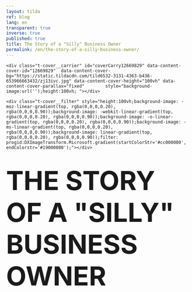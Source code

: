 ```yaml
---
layout: tilda
ref: blog
lang: en
transparent: true
inverse: true
published: true
title: The Story of a "Silly" Business Owner
permalink: /en/the-story-of-a-silly-business-owner/
---
```

<!--allrecords-->
<div id="allrecords" class="t-records" data-hook="blocks-collection-content-node" data-tilda-project-id="56887" data-tilda-page-id="503996"  >

<div id="rec12669829" class="r" style=" " data-animationappear="off" data-record-type="274"   >
<!-- t255 -->
<!-- cover -->
	




<div class="t-cover" id="recorddiv12669829" bgimgfield="img" style="height:100vh; background-image:url('https://static.tildacdn.com/tild6532-3131-4363-b436-653966663432/-/resize/20x/zj13ivc.jpg');" >

	<div class="t-cover__carrier" id="coverCarry12669829" data-content-cover-id="12669829"  data-content-cover-bg="https://static.tildacdn.com/tild6532-3131-4363-b436-653966663432/zj13ivc.jpg" data-content-cover-height="100vh" data-content-cover-parallax="fixed"        style="background-image:url('');height:100vh; "></div>
      
    <div class="t-cover__filter" style="height:100vh;background-image: -moz-linear-gradient(top, rgba(0,0,0,0.20), rgba(0,0,0,0.90));background-image: -webkit-linear-gradient(top, rgba(0,0,0,0.20), rgba(0,0,0,0.90));background-image: -o-linear-gradient(top, rgba(0,0,0,0.20), rgba(0,0,0,0.90));background-image: -ms-linear-gradient(top, rgba(0,0,0,0.20), rgba(0,0,0,0.90));background-image: linear-gradient(top, rgba(0,0,0,0.20), rgba(0,0,0,0.90));filter: progid:DXImageTransform.Microsoft.gradient(startColorStr='#cc000000', endColorstr='#19000000');"></div>
  <div class="t255">
  <div class="t-container">
    <div class="t-width t-width_10 t255__mainblock">
        <div class="t-cover__wrapper t-valign_middle" style="height:100vh;"> 
          <div class="t255__wrapper" data-hook-content="covercontent">
                        <h1 class="t255__title t-title t-title_sm t-uppercase "  style="text-transform:uppercase;" field="title"><div style="font-size:72px;" data-customstyle="yes"><strong>The story of a "Silly" business owner</strong> <br /></div></h1>            <span class="space"></span>
          </div>
        </div>
        <div class="t255__userblock">
          <div class="t255__userblock-img t-bgimg "  imgfield="img2" data-original="https://static.tildacdn.com/tild3738-3837-4437-b634-336135346435/leo_icon01.png" style="background-image: url('https://static.tildacdn.com/tild3738-3837-4437-b634-336135346435/-/resize/20x/leo_icon01.png');"></div>          <div class="t255__userblock-descr t-descr t-descr_xxs "  field="title2">By <strong>Leo Gamayunov<br />President &amp; VP Operations at TTBA Group</strong><strong></strong></div>          <div class="t255__userblock-date t-descr t-descr_xxs "  field="descr2">on February  23, 2017</div>        </div>
    </div>
  </div>
  </div>
  

</div>
    
</div>


<div id="rec12669830" class="r" style="padding-top:60px;padding-bottom:60px;background-color:#ededed; "  data-record-type="127"   data-bg-color="#ededed">
<!-- T119 -->
<div class="t119">
	<div class="t-container ">
	  	<div class="t-col t-col_8 t-prefix_2">
			<div class="t119__preface t-descr t-opacity_70" style="opacity:0.70;" field="text"><span style="font-size: 26px;">More than once, we have faced a very simple and evident mistake that business owners make when building their company. They neglect the very first and most important element of a healthy business. We understand why, we understand how, and in reality it's quite normal. We all make mistakes and we learn from them. I am sure many of you readers can relate to this example. </span><br /></div>
		</div>
	</div>
</div>
</div>


<div id="rec12669831" class="r" style="padding-bottom:0px; " data-animationappear="off" data-record-type="232"   >
<!-- cover -->
	




<div class="t-cover" id="recorddiv12669831" bgimgfield="img" style="height:70vh; background-image:url('https://static.tildacdn.com/tild6130-6631-4666-a635-313565653431/-/resize/20x/silly7.jpg');" >

	<div class="t-cover__carrier" id="coverCarry12669831" data-content-cover-id="12669831"  data-content-cover-bg="https://static.tildacdn.com/tild6130-6631-4666-a635-313565653431/silly7.jpg" data-content-cover-height="70vh" data-content-cover-parallax="fixed"        style="background-image:url('');height:70vh; "></div>
      
    <div class="t-cover__filter" style="height:70vh;background-image: -moz-linear-gradient(top, rgba(0,0,0,0.70), rgba(0,0,0,0.70));background-image: -webkit-linear-gradient(top, rgba(0,0,0,0.70), rgba(0,0,0,0.70));background-image: -o-linear-gradient(top, rgba(0,0,0,0.70), rgba(0,0,0,0.70));background-image: -ms-linear-gradient(top, rgba(0,0,0,0.70), rgba(0,0,0,0.70));background-image: linear-gradient(top, rgba(0,0,0,0.70), rgba(0,0,0,0.70));filter: progid:DXImageTransform.Microsoft.gradient(startColorStr='#4c000000', endColorstr='#4c000000');"></div>

<div class="t203">
	<div class="t-container">
		<div class="t-col t-col_8 t-prefix_2">
            <div class="t-cover__wrapper t-valign_middle" style="height:70vh;">
                <div data-hook-content="covercontent">
                    <div class="t203__wrapper">
                      <div class="t203__textwrapper">
                                            <div class="t203__text t-text t-text_md" field="text"><strong>Here is a story :</strong><br /><br />A "Silly" business owner walks into an office: <br /><br /> "<em>Hey Leo, you guys are marketers. Market my product and get me sales! I am in the business of selling horse shit. Here is the budget.</em>" <br /><br /> We take the project and we go on to conduct a market research. We find that there are trends and tendencies (which we marketers call "insights") in this particular market and that there's an audience that we can position the product to. <br /><br />Here's what we find:<br /><br /><span style="font-size: 18px;">1. People like to eat organic because they want to be healthy and fit.<br />2. People like horses because. Horses are noble animals and they remind them of freedom.<br />3. People love chocolate.</span></div>                      </div>
                    </div>
                </div>
            </div>
        </div>
    </div>
</div>
  

</div>
    
</div>


<div id="rec12669833" class="r" style="padding-top:56px;padding-bottom:30px; "  data-record-type="172"   >
<!-- T158 -->
<div class="t158">
  <div class="t-container">
    <div class="t-row">
      <div class="t-col t-col_12 ">
        <div class="t158__text t-text" field="text"><div style="font-size:24px;" data-customstyle="yes"><strong>So we come up with this branding: </strong><strong></strong></div></div>
      </div>
    </div>
  </div>
</div>
</div>


<div id="rec12671094" class="r" style="padding-top:0px;padding-bottom:45px; "  data-record-type="3"   >
<!-- T107 -->
<div class="t107">
  <div class="t-align_center" itemscope itemtype="http://schema.org/ImageObject"><meta itemprop="image" content="https://static.tildacdn.com/tild3766-3339-4937-b239-306232303735/coco.png">    <img src="https://static.tildacdn.com/tild3766-3339-4937-b239-306232303735/-/empty/coco.png" data-original="https://static.tildacdn.com/tild3766-3339-4937-b239-306232303735/coco.png"  class="t107__widthauto t-img" imgfield="img"  />               
  </div>  
</div>
</div>


<div id="rec12669834" class="r" style="padding-top:0px;padding-bottom:60px; "  data-record-type="106"   >
<!-- T004 -->
<div class="t004">
	<div class="t-container ">
	  	<div class="t-col t-col_8 t-prefix_2">
			<div field="text" class="t-text t-text_md  "><span style="font-size: 20px;">We launch the awareness campaign. The product is on the shelf.<br /></span><br />Now imagine this: <br /><br /> A beautiful wife is shopping in the "sweets section" of the store. She sees a beautiful package with a graceful horse running through the prairies. She likes it, it reminds her of herself, and how she once, sometime in the past, saw a horse running in the wild. She was a little girl back then, visiting her grandfather's farm. She buys it. <br /><br /> Later that evening, she serves the product for dinner. Her husband gets one, her children each get one, and her dog gets one too. Everyone puts the product in their mouth and smile. When the taste of chocolate wears off, the taste of horse shit is undeniable. The smile changes into a cringe and right there… You've lost everyone. <br /><br /> You lost the wife, the husband, their kids, their friends and friends of their friends because your product was shit. We know that on average, one unsatisfied customer, will tell 10 of his friends about how bad this experience was. (Great source for customer services stats<a href="https://www.helpscout.net/75-customer-service-facts-quotes-statistics/"> here</a>).<br /></div>
		</div>
	</div>
</div>
</div>


<div id="rec12669835" class="r" style="padding-top:0px;padding-bottom:0px;background-color:#ffffff; "  data-record-type="184"   data-bg-color="#ffffff">
<!-- T169 -->
<div class="t169">
  <div class="t-container_100">
    <div class="t-row">
      <div class="t-col_100">
        <div class="t169__text t-title" field="text"><div style="font-size:30px;text-align:center;" data-customstyle="yes">So what is the moral of the story? <br /></div></div>
      </div>
    </div>
  </div>
</div>
</div>


<div id="rec12670510" class="r" style="padding-top:0px;padding-bottom:75px; "  data-record-type="296"   >
<!-- t265 -->
<div class="t265">
  <div class="t-container">
    <div class="t-col t-col_10 t-prefix_1">
      <div class="t265__wrapper" style="background: #EBEBEB;">
        <div class="t265__icon">
                      <svg x="0px" y="0px" width="24px" height="24px" viewBox="0 0 24 24" style="enable-background:new 0 0 24 24;">
              <circle style="fill:#ff0000;" cx="12" cy="12" r="12"/>
              <g>
                <g>
                  <path style="fill: #fff;" d="M15.5,11.122c-1.026-1.036-2.007-2.026-2.986-3.017c-0.385-0.39-0.413-0.895-0.075-1.251
                    c0.361-0.381,0.886-0.371,1.296,0.037c1.136,1.131,2.267,2.266,3.401,3.399c0.346,0.346,0.694,0.69,1.037,1.038
                    c0.425,0.43,0.431,0.921,0.01,1.343c-1.462,1.466-2.926,2.931-4.392,4.393c-0.384,0.383-0.898,0.398-1.253,0.053
                    c-0.366-0.357-0.356-0.877,0.038-1.273c0.925-0.929,1.855-1.854,2.786-2.778c0.051-0.051,0.122-0.081,0.183-0.121
                    c-0.014-0.035-0.027-0.069-0.041-0.104c-0.115,0-0.229,0-0.344,0c-2.841,0-5.683,0-8.524-0.001c-0.135,0-0.271-0.001-0.405-0.018
                    c-0.438-0.056-0.738-0.419-0.726-0.868c0.012-0.442,0.34-0.795,0.776-0.829c0.114-0.009,0.229-0.004,0.343-0.004
                    c2.821,0,5.641,0,8.462,0C15.208,11.122,15.33,11.122,15.5,11.122z"/>
                </g>
              </g>
            </svg>
                  </div>
        <div class="t265__text t-descr t-descr_xs" field="text"><div style="font-size:22px;" data-customstyle="yes">It does not matter how creative you are, or how much money you will load into advertising. Even David Copperfield would not be able to build a successful business out of a pile of shit. If you are selling garbage, you might as well just stop.</div></div>
      </div>
    </div>
  </div>
</div>
</div>


<div id="rec12671310" class="r" style="padding-top:0px;padding-bottom:0px; "  data-record-type="106"   >
<!-- T004 -->
<div class="t004">
	<div class="t-container ">
	  	<div class="t-col t-col_8 t-prefix_2">
			<div field="text" class="t-text t-text_md  "><div style="text-align:left;" data-customstyle="yes">Well, sure It is easy to disregard the importance of product development, especially if you personally believe that your product is great! Let me tell you, you are not the only one. Every business owner thinks that his business/idea/product is great. Otherwise, why are would you be in business, right? <br /><br />Unfortunately, this self-centric opinion and rejection of reality can significantly damage the business at its core. <br /><br />Alright, so how can you make sure you are not selling <em>shit</em>?<br /></div></div>
		</div>
	</div>
</div>
</div>


<div id="rec12911000" class="r" style="padding-top:75px;padding-bottom:45px; "  data-record-type="271"   >
<!-- t250 -->
<div class="t250">
  <div class="t-container">
    <div class="t-row">
      <div class="t-col t-col_10 t-prefix_1">
        <div class="t250__text t-text-impact t-text-impact_sm" field="text">
          Talk to your customers. <br />They have all the answers.<br />
        </div>
        <div>
          <a class="t250__link" href="https://twitter.com/intent/tweet?url=http://project56887.tilda.ws/page503996.html;text=Talk to your customers. They have all the answers.;size=l&count=none" target="_blank">            <div class="t250__icon">
              <svg width="28px" height="25px" viewBox="0 0 28 25">
                  <g stroke="none" stroke-width="1" fill="none" fill-rule="evenodd">
                      <g transform="translate(-704.000000, -1375.000000)" fill="#000000">
                          <path d="M731.2272,1375.449 C730.117467,1376.155 728.887333,1376.668 727.5788,1376.944 C726.532533,1375.748 725.038267,1375 723.386267,1375 C720.2148,1375 717.642533,1377.756 717.642533,1381.155 C717.642533,1381.637 717.693867,1382.106 717.79,1382.557 C713.016,1382.3 708.783333,1379.85 705.949733,1376.126 C705.455067,1377.034 705.171333,1378.092 705.171333,1379.221 C705.171333,1381.356 706.185867,1383.24 707.7268,1384.343 C706.785067,1384.311 705.899333,1384.034 705.124667,1383.573 L705.124667,1383.65 C705.124667,1386.631 707.104267,1389.12 709.733467,1389.686 C709.250933,1389.827 708.7432,1389.902 708.2196,1389.902 C707.85,1389.902 707.489733,1389.863 707.1388,1389.792 C707.870533,1392.236 709.992,1394.017 712.505467,1394.066 C710.538933,1395.716 708.061867,1396.701 705.370133,1396.701 C704.906267,1396.701 704.449867,1396.672 704,1396.615 C706.5424,1398.361 709.561733,1399.38 712.806,1399.38 C723.3732,1399.38 729.150533,1390.002 729.150533,1381.868 C729.150533,1381.601 729.1468,1381.335 729.134667,1381.071 C730.256533,1380.204 731.230933,1379.12 732,1377.884 C730.970533,1378.374 729.8636,1378.704 728.7016,1378.853 C729.886933,1378.094 730.797867,1376.887 731.2272,1375.449 L731.2272,1375.449 Z" id="Shape" sketch:type="MSShapeGroup"></path>
                      </g>
                  </g>
              </svg>              
            </div>
                      </a>        </div>
      </div>
    </div>
  </div>
</div>
</div>


<div id="rec12911015" class="r" style="padding-top:0px;padding-bottom:0px; "  data-record-type="43"   >
<!-- T030 -->
<div class="t030">
  <div class="t-container t-align_center">
    <div class="t-col t-col_10 t-prefix_1">      
      <div class="t030__title t-title t-title_xxs" field="title" style=""><span style="font-size: 26px;"><span data-redactor-style="font-weight: 300" style="font-weight: 300">What we recommend to businesses who want to create a product that sells:</span></span></div>          </div>
  </div>
</div>
</div>


<div id="rec12671452" class="r" style="padding-top:15px;padding-bottom:45px; "  data-record-type="513"   >
<!-- T513 -->

<div class="t513">
		
<div class="t-container">
<div class="t513__linewrapper t-col t-col_11 t-prefix_1">
  <div class="t513__line" style="  "></div>
</div>
  
<div class="t513__row t-row t-clear">
  <div class="t513__leftcol t-col t-col_3 t-prefix_1">
    <div class="t513__time t-name t-name_md" style="" field="li_time__1477048862978"><div style="font-size:20px;" data-customstyle="yes">Think of the questions that matter to your business</div></div>  </div>
  <div class="t513__rightcol t-col t-col_8 ">
    <div class="t513__title t-heading t-heading_xs" style="" field="li_title__1477048862978"><div style="font-size:20px;color:#565656;" data-customstyle="yes"><span style="font-weight: 300;">First of, you need to understand what is it that you want to measure. Start by writing down basic questions that will give you an idea of what you customers think, like or value in your product/service.  <br /><br />In our agency, for example, we ask questions like this:</span><br /><span style="font-weight: 300;"><em><br />- How would you describe TTBA Group agency to your friends?<br />- If you could change one thing about our agency, what would it be? <br />- What is the one thing we could do better? <br />- How often  does your project manager explain the reasoning behind the performed actions?</em></span><br /></div></div>          </div>
</div>
<div class="t513__linewrapper t-col t-col_11 t-prefix_1">
  <div class="t513__line" style="  "></div>
</div>
  
<div class="t513__row t-row t-clear">
  <div class="t513__leftcol t-col t-col_3 t-prefix_1">
    <div class="t513__time t-name t-name_md" style="" field="li_time__1477048904073"><strong>Conduct surveys</strong></div>  </div>
  <div class="t513__rightcol t-col t-col_8 ">
    <div class="t513__title t-heading t-heading_xs" style="" field="li_title__1477048904073"><div style="font-size:20px;color:#5b5b5b;" data-customstyle="yes"><em></em><span style="font-weight: 300;">Use <a href="https://www.surveymonkey.com" style="color:#4862f2 !important;" rel="color:#4862f2 !important;">Survey Monkey</a> or <a href="https://www.google.ca/forms/about/" style="color:#4862f2 !important;" rel="color:#4862f2 !important;"><span style="color: rgb(72, 98, 242);">Google Forms</span></a> to create online surveys for free. Keep them short. Avoid questions with leading answers. Ask open ended questions. <br />Make it easy for people to complete your survey. Offer purchase discounts or additional services to incentivize participation.</span> </div></div>          </div>
</div>
<div class="t513__linewrapper t-col t-col_11 t-prefix_1">
  <div class="t513__line" style="  "></div>
</div>
  
<div class="t513__row t-row t-clear">
  <div class="t513__leftcol t-col t-col_3 t-prefix_1">
    <div class="t513__time t-name t-name_md" style="" field="li_time__1477048948177"><strong>Identify meaningful isights</strong><br /><strong></strong></div>  </div>
  <div class="t513__rightcol t-col t-col_8 ">
    <div class="t513__title t-heading t-heading_xs" style="" field="li_title__1477048948177"><div style="font-size:20px;color:#535353;" data-customstyle="yes"><span style="font-weight: 300;">Gather data and identify significant patterns.  Highlight areas that need improvement. Do not forget to cross check your competitors to get ideas on solutions that are present in the current market. You can easily find something that already works or even better, find a gap that you can position yourself on in the future.</span><br /></div></div>          </div>
</div>
<div class="t513__linewrapper t-col t-col_11 t-prefix_1">
  <div class="t513__line" style="  "></div>
</div>
  
<div class="t513__row t-row t-clear">
  <div class="t513__leftcol t-col t-col_3 t-prefix_1">
    <div class="t513__time t-name t-name_md" style="" field="li_time__1477048981221">Come up with a hypothesis<strong></strong></div>  </div>
  <div class="t513__rightcol t-col t-col_8 ">
    <div class="t513__title t-heading t-heading_xs" style="" field="li_title__1477048981221"><div style="font-size:20px;color:#636363;" data-customstyle="yes"><strong></strong><strong></strong><strong><span data-redactor-tag="span" style="font-weight: 300;">If I do this -&gt; it will result in this -&gt; this is what I want. Develop a plan of action to test your ideas. Do not create anything at scale. If you fail, you want to fail small and at a minimum cost. Use as little resources as possible. </span><br /></strong></div></div>          </div>
</div>
<div class="t513__linewrapper t-col t-col_11 t-prefix_1">
  <div class="t513__line" style="  "></div>
</div>
  
<div class="t513__row t-row t-clear">
  <div class="t513__leftcol t-col t-col_3 t-prefix_1">
    <div class="t513__time t-name t-name_md" style="" field="li_time__1477048999791"><strong>Test -&gt; Fail -&gt; Great</strong></div>  </div>
  <div class="t513__rightcol t-col t-col_8 ">
    <div class="t513__title t-heading t-heading_xs" style="" field="li_title__1477048999791"><div style="font-size:20px;color:#595959;" data-customstyle="yes"><span style="font-weight: 300;">If the test is positive - great! Integrate and update -&gt; Move forward. To fail is equally important, if not more, than to win. You can always, by nature, lead yourself into the unproductive results, just because you are asking the wrong questions. <br /><br />The key is a reverse thinking. <br /><br />You are asking questions to prove yourself right. That is a very common mistake to make. Always do the opposite - challenge your business from a critic's standpoint. Think of how you can prove yourself <u>wrong</u>. Thinking this way will make you think about the right questions.</span> </div></div>          </div>
</div>
<div class="t513__linewrapper t-col t-col_11 t-prefix_1">
  <div class="t513__line" style="  "></div>
</div>
  
</div>
	


</div>
</div>


<div id="rec12671906" class="r" style="padding-top:0px;padding-bottom:60px; "  data-record-type="296"   >
<!-- t265 -->
<div class="t265">
  <div class="t-container">
    <div class="t-col t-col_10 t-prefix_1">
      <div class="t265__wrapper" style="background: #EBEBEB;">
        <div class="t265__icon">
                      <svg x="0px" y="0px" width="24px" height="24px" viewBox="0 0 24 24" style="enable-background:new 0 0 24 24;">
              <circle style="fill:#ff0000;" cx="12" cy="12" r="12"/>
              <g>
                <g>
                  <path style="fill: #fff;" d="M15.5,11.122c-1.026-1.036-2.007-2.026-2.986-3.017c-0.385-0.39-0.413-0.895-0.075-1.251
                    c0.361-0.381,0.886-0.371,1.296,0.037c1.136,1.131,2.267,2.266,3.401,3.399c0.346,0.346,0.694,0.69,1.037,1.038
                    c0.425,0.43,0.431,0.921,0.01,1.343c-1.462,1.466-2.926,2.931-4.392,4.393c-0.384,0.383-0.898,0.398-1.253,0.053
                    c-0.366-0.357-0.356-0.877,0.038-1.273c0.925-0.929,1.855-1.854,2.786-2.778c0.051-0.051,0.122-0.081,0.183-0.121
                    c-0.014-0.035-0.027-0.069-0.041-0.104c-0.115,0-0.229,0-0.344,0c-2.841,0-5.683,0-8.524-0.001c-0.135,0-0.271-0.001-0.405-0.018
                    c-0.438-0.056-0.738-0.419-0.726-0.868c0.012-0.442,0.34-0.795,0.776-0.829c0.114-0.009,0.229-0.004,0.343-0.004
                    c2.821,0,5.641,0,8.462,0C15.208,11.122,15.33,11.122,15.5,11.122z"/>
                </g>
              </g>
            </svg>
                  </div>
        <div class="t265__text t-descr t-descr_xs" field="text"><div style="font-size:22px;text-align:center;" data-customstyle="yes">Eventually the product will get better. <em>Your customers will tell you so.</em></div></div>
      </div>
    </div>
  </div>
</div>
</div>


<div id="rec12671900" class="r" style="padding-top:0px;padding-bottom:0px; "  data-record-type="106"   >
<!-- T004 -->
<div class="t004">
	<div class="t-container ">
	  	<div class="t-col t-col_8 t-prefix_2">
			<div field="text" class="t-text t-text_md  ">Now you are ready to start the journey of establishing your brand. You can go deeper into understanding <a href="https://ttbagroup.com/en/create-brand-that-sells/" style="color:#2a42f7 !important;" rel="color:#2a42f7 !important;">how to build a brand that sells</a> on our blog. <br /><br />If you are interested in finding out what value our team can bring to your business, click <a href="#GrowMyBusiness" style="color:#4425f7 !important;" rel="color:#4425f7 !important;">here</a>. We will analyze your current situation and present a strategy with long-term as well as short-term objectives that will get your business to the next stage.<br /><br /></div>
		</div>
	</div>
</div>
</div>


<div id="rec12702383" class="r" style="padding-top:45px;padding-bottom:60px; "  data-record-type="132"   >
<div class="t-container_100">
	<div style="position: relative; right: 50%; float: right;">
		<div style="position: relative; z-index: 1; right: -50%;">
			<div style="display: table;">
			<div style="display:table-row; width:auto; clear:both;">
			
						<div id="fb-root"></div>
			
			<script>(function(d, s, id) {
			  var js, fjs = d.getElementsByTagName(s)[0];
			  if (d.getElementById(id)) return;
			  js = d.createElement(s); js.id = id;
			  js.src = "//connect.facebook.net/en_En/sdk.js#xfbml=1&appId=257953674358265&version=v2.0";
			  fjs.parentNode.insertBefore(js, fjs);
			}(document, 'script', 'facebook-jssdk'));</script>
						
						
			              
						<div style="border:0px solid;height:25px; float:left; display:table-column; padding-left:10px; padding-top:4px;">
			<div class="fb-share-button" data-type="button_count"></div>
			</div>
									
			
			              
            
						<div style="float:left; width:80px; display:table-column; height:25px; border:0px solid; padding-left:10px; padding-top:4px;">
			<a href="https://twitter.com/share" class="twitter-share-button" data-text="The story of a "Silly" business owner">Tweet</a>
			<script>!function(d,s,id){var js,fjs=d.getElementsByTagName(s)[0],p=/^http:/.test(d.location)?'http':'https';if(!d.getElementById(id)){js=d.createElement(s);js.id=id;js.src=p+'://platform.twitter.com/widgets.js';fjs.parentNode.insertBefore(js,fjs);}}(document, 'script', 'twitter-wjs');</script>
			</div>
			              
			</div>
			</div>
		</div>
	</div>
</div>  
</div>


<div id="rec12672075" class="r" style=" " data-animationappear="off" data-record-type="330"   >

<style>
#rec12672075 input::-webkit-input-placeholder {color:#000000; opacity: 0.5;}
#rec12672075 input::-moz-placeholder          {color:#000000; opacity: 0.5;}
#rec12672075 input:-moz-placeholder           {color:#000000; opacity: 0.5;}
#rec12672075 input:-ms-input-placeholder      {color:#000000; opacity: 0.5;}          
#rec12672075 textarea::-webkit-input-placeholder {color:#000000; opacity: 0.5;}
#rec12672075 textarea::-moz-placeholder          {color:#000000; opacity: 0.5;}
#rec12672075 textarea:-moz-placeholder           {color:#000000; opacity: 0.5;}
#rec12672075 textarea:-ms-input-placeholder      {color:#000000; opacity: 0.5;}                    
</style>
<div class="t330">
  <div class="t-popup" data-tooltip-hook="#GrowMyBusiness" >
    <div class="t-popup__close">
      <svg width="23px" height="23px" viewBox="0 0 23 23" version="1.1" xmlns="http://www.w3.org/2000/svg" xmlns:xlink="http://www.w3.org/1999/xlink">
        <g stroke="none" stroke-width="1" fill="#fff" fill-rule="evenodd">
          <rect transform="translate(11.313708, 11.313708) rotate(-45.000000) translate(-11.313708, -11.313708) " x="10.3137085" y="-3.6862915" width="2" height="30"></rect>
          <rect transform="translate(11.313708, 11.313708) rotate(-315.000000) translate(-11.313708, -11.313708) " x="10.3137085" y="-3.6862915" width="2" height="30"></rect>
        </g>
      </svg>
    </div>
    <div class="t-popup__container t-width t-width_6">
        <img class="t330__img t-img" src="https://static.tildacdn.com/tild6232-3063-4138-b434-323738356134/-/empty/ttba_moto.jpg" data-original="https://static.tildacdn.com/tild6232-3063-4138-b434-323738356134/ttba_moto.jpg" imgfield="img" >        <div class="t330__wrapper t-align_center" style=";">
          <div class="t330__title t-title t-title_xxs"><div style="font-size:16px;" data-customstyle="yes"><span style="font-weight: 400;">We always respond in less than 4 hours.<br /><br /></span></div></div>                    <form id="form12672075" name='form12672075' role="form" action='https://forms.tildacdn.com/procces/' method='POST' data-formactiontype="2" data-inputbox=".t330__blockinput"  data-success-url="https://ttbagroup.com/en/request-submitted" class="js-form-proccess">                                                                  <input type="hidden" name="formservices[]" value="67787a8c45c4f24353fc05cdd55eaa8d" class="js-formaction-services">
                                                      
                                                                                  <div>
                          <div class="js-errorbox-all t330__blockinput-errorbox" style="display:none;">
                              <div class="t330__blockinput-errors-text t-text t-text_xs">
                                  <p class="t330__blockinput-errors-item js-rule-error js-rule-error-all"></p>
                        		<p class="t330__blockinput-errors-item js-rule-error js-rule-error-req">Required field</p>
                        		<p class="t330__blockinput-errors-item js-rule-error js-rule-error-email">Please correct e-mail address</p>
                        		<p class="t330__blockinput-errors-item js-rule-error js-rule-error-name">Name Wrong. Correct please</p>
                        		<p class="t330__blockinput-errors-item js-rule-error js-rule-error-phone">Please correct phone number</p>
                        		<p class="t330__blockinput-errors-item js-rule-error js-rule-error-string">Please enter letter, number or punctuation symbols.</p>
                              </div>
                          </div>
                          <div class="js-successbox t330__blockinput-success t-text t-text_xs" style="display:none;">
                                                            Thank You! Your request has been submitted.
                                                      </div>                
                        </div>
                        <div class="t330__input-wrapper">
                                                                              <div class="t330__blockinput">
                              <input type="text" name="email" class="t330__input t-input js-tilda-rule " value="" placeholder="Your Name"  onfocus="this.placeholder = ''" onblur="this.placeholder = 'Your Name'" data-tilda-req="1" data-tilda-rule="email" style="color:#000000; border:1px solid #c9c9c9; background-color:#ffffff; border-radius: 5px; -moz-border-radius: 5px; -webkit-border-radius: 5px;">
                          </div>
                                                                                                        <div class="t330__blockinput">
                              <input type="text" name="name" class="t330__input t-input js-tilda-rule " value="" placeholder="Your Email"  onfocus="this.placeholder = ''" onblur="this.placeholder = 'Your Email'" data-tilda-req="1" data-tilda-rule="none" style="color:#000000; border:1px solid #c9c9c9; background-color:#ffffff; border-radius: 5px; -moz-border-radius: 5px; -webkit-border-radius: 5px;">
                          </div>                
                                                                                                        <div class="t330__blockinput">
                              <input type="text" name="phone" class="t330__input t-input js-tilda-rule " value="" placeholder="Your Phone Number"  onfocus="this.placeholder = ''" onblur="this.placeholder = 'Your Phone Number'" data-tilda-req="1" data-tilda-rule="phone" style="color:#000000; border:1px solid #c9c9c9; background-color:#ffffff; border-radius: 5px; -moz-border-radius: 5px; -webkit-border-radius: 5px;">
                          </div>                                
                                                      
                          
                                                      
                                                                              <div class="t330__blockinput">
                              <textarea name="Whatdoyouwanttodiscuss" class="t330__input t-input js-tilda-rule " placeholder="What do you want to discuss?"  onfocus="this.placeholder = ''" onblur="this.placeholder = 'What do you want to discuss?'"  style="color:#000000; border:1px solid #c9c9c9; background-color:#ffffff; border-radius: 5px; -moz-border-radius: 5px; -webkit-border-radius: 5px;height:68px" rows="2"></textarea>
                          </div>
                                                    <div class="t330__blockbutton">
                              <button type="submit" class="t330__submit t-submit" style="color:#ffffff;background-color:#ed4b3a;border-radius:5px; -moz-border-radius:5px; -webkit-border-radius:5px;">SEND</button>                          </div>
                         </div> 
          </form>                          
        </div>
      </div>
    </div>
</div>
<script type="text/javascript">
$(document).ready(function(){
  setTimeout(function(){
    t330_initPopup('12672075');
  }, 500);
});
</script>  

                          
</div>


<div id="rec12669840" class="r" style="padding-top:0px;padding-bottom:0px; " data-animationappear="off" data-record-type="307"   >
<!-- t278 -->
<!-- cover -->
	




<div class="t-cover" id="recorddiv12669840" bgimgfield="img" style="height:100vh; background-image:url('https://static.tildacdn.com/tild3335-6636-4465-b532-323637383662/-/resize/20x/mtlcityview.jpg');" >

	<div class="t-cover__carrier" id="coverCarry12669840" data-content-cover-id="12669840"  data-content-cover-bg="https://static.tildacdn.com/tild3335-6636-4465-b532-323637383662/mtlcityview.jpg" data-content-cover-height="100vh" data-content-cover-parallax="fixed"        style="background-image:url('');height:100vh; "></div>
      
    <div class="t-cover__filter" style="height:100vh;background-image: -moz-linear-gradient(top, rgba(87,87,87,0.80), rgba(69,69,69,0.80));background-image: -webkit-linear-gradient(top, rgba(87,87,87,0.80), rgba(69,69,69,0.80));background-image: -o-linear-gradient(top, rgba(87,87,87,0.80), rgba(69,69,69,0.80));background-image: -ms-linear-gradient(top, rgba(87,87,87,0.80), rgba(69,69,69,0.80));background-image: linear-gradient(top, rgba(87,87,87,0.80), rgba(69,69,69,0.80));filter: progid:DXImageTransform.Microsoft.gradient(startColorStr='#33575757', endColorstr='#33454545');"></div>
  <div class="t278">
  <div class="t-container ">
    <div class="t-width t-width_6 t278__mainblock">
      <div class="t-cover__wrapper t-valign_middle" style="height:100vh;"> 
        <div class="t278__mainwrapper" data-hook-content="covercontent">
          <div class="t278__title t-title t-title_xs" field="title">Receive expert marketing advice and sales insights in your Inbox.</div>          <div class="t278__descr t-descr t-descr_md" field="descr">We promise we will never spam you.</div>          <form id="form12669840" name='form12669840' role="form" action='https://forms.tildacdn.com/procces/' method='POST' data-formactiontype="2"  data-inputbox=".t278__blockinput"   class="js-form-proccess">                                                <input type="hidden" name="formservices[]" value="67787a8c45c4f24353fc05cdd55eaa8d" class="js-formaction-services">
                            
                            <div style="position: absolute; left: -5000px;"><input type="text" name="tspecomment" tabindex="-1" value=""></div>
                      
          
                <div class="t278__input-mainblock t-width t-width_6">
          
                  <div class="t278__allert-wrapper">
                    <div class="t278__blockinput-errorbox js-errorbox-all" style="display:none;">
                        <div class="t278__blockinput-errors-text t-descr t-descr_xs">
                            <p class="t278__blockinput-errors-item js-rule-error js-rule-error-all"></p>
                        	<p class="t278__blockinput-errors-item js-rule-error js-rule-error-req">Required field</p>
                        	<p class="t278__blockinput-errors-item js-rule-error js-rule-error-email">Please correct e-mail address</p>
                        	<p class="t278__blockinput-errors-item js-rule-error js-rule-error-name">Name Wrong. Correct please</p>
                        	<p class="t278__blockinput-errors-item js-rule-error js-rule-error-phone">Please correct phone number</p>
                        	<p class="t278__blockinput-errors-item js-rule-error js-rule-error-string">Please enter letter, number or punctuation symbols.</p>
                        </div>
                    </div>
                    <div class="t278__blockinput-success js-successbox" style="display:none;">
                        <div class="t278__success-icon">
                          <svg width="50px" height="50px" viewBox="0 0 50 50">
                            <g stroke="none" stroke-width="1" fill="none" fill-rule="evenodd">
                              <g fill="#FFFFFF">
                                <path d="M25.0982353,49.2829412 C11.5294118,49.2829412 0.490588235,38.2435294 0.490588235,24.6752941 C0.490588235,11.1064706 11.53,0.0670588235 25.0982353,0.0670588235 C38.6664706,0.0670588235 49.7058824,11.1064706 49.7058824,24.6752941 C49.7058824,38.2441176 38.6664706,49.2829412 25.0982353,49.2829412 L25.0982353,49.2829412 Z M25.0982353,1.83176471 C12.5023529,1.83176471 2.25529412,12.0794118 2.25529412,24.6752941 C2.25529412,37.2705882 12.5023529,47.5182353 25.0982353,47.5182353 C37.6941176,47.5182353 47.9411765,37.2705882 47.9411765,24.6752941 C47.9411765,12.0794118 37.6941176,1.83176471 25.0982353,1.83176471 L25.0982353,1.83176471 Z"></path>
                                <path d="M22.8435294,30.5305882 L18.3958824,26.0829412 C18.0511765,25.7382353 18.0511765,25.18 18.3958824,24.8352941 C18.7405882,24.4905882 19.2988235,24.4905882 19.6435294,24.8352941 L22.8429412,28.0347059 L31.7282353,19.1488235 C32.0729412,18.8041176 32.6311765,18.8041176 32.9758824,19.1488235 C33.3205882,19.4935294 33.3205882,20.0517647 32.9758824,20.3964706 L22.8435294,30.5305882 L22.8435294,30.5305882 Z"></path>
                              </g>
                            </g>
                          </svg>
                        </div>
                        <div class="t278__success-message t-descr t-descr_lg">Your data has been submitted. Thank you!</div>
                    </div>
                  </div>
                  
                  <div class="t278__wrapper">
                                        <div class="t278__blockinput">
                        <input type="text" name="EMAIL" class="t278__input t-input js-tilda-rule " value="" placeholder="Your e-mail" data-tilda-req="1" data-tilda-rule="email" style="color:#000000;  background-color:#ffffff; border-radius: 4px; -moz-border-radius: 4px; -webkit-border-radius: 4px;">
                    </div>
                                                                                <div class="t278__blockinput">
                        <input type="text" name="name" class="t278__input t-input js-tilda-rule " value="" placeholder="Name" data-tilda-req="1" data-tilda-rule="none" style="color:#000000;  background-color:#ffffff; border-radius: 4px; -moz-border-radius: 4px; -webkit-border-radius: 4px;">
                    </div>
                                                            
                                                            
                                        
                    <div class="t278__blockbutton">
                                                  <button type="submit" class="t-submit" style="color:#ffffff;background-color:#ed4b3a;border-radius:7px; -moz-border-radius:7px; -webkit-border-radius:7px;">SEND ME ONLY INTERESTING CONTENT</button>
                                            </div>
                  </div>
              </div>  
        </form>		                      
        </div>
      </div>
    </div>
  </div>
  </div>
<style>
#rec12669840 input::-webkit-input-placeholder {color:#000000; opacity: 0.5;}
#rec12669840 input::-moz-placeholder          {color:#000000; opacity: 0.5;}
#rec12669840 input:-moz-placeholder           {color:#000000; opacity: 0.5;}
#rec12669840 input:-ms-input-placeholder      {color:#000000; opacity: 0.5;}          
#rec12669840 textarea::-webkit-input-placeholder {color:#000000; opacity: 0.5;}
#rec12669840 textarea::-moz-placeholder          {color:#000000; opacity: 0.5;}
#rec12669840 textarea:-moz-placeholder           {color:#000000; opacity: 0.5;}
#rec12669840 textarea:-ms-input-placeholder      {color:#000000; opacity: 0.5;}                    
</style>
  

</div>
                                            
        
 
</div>

</div>
<!--/allrecords-->
